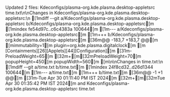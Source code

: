 Updated 2 files: Kdeconfigs/plasma-org.kde.plasma.desktop-appletsrc
time.txt\n\nChanges in Kdeconfigs/plasma-org.kde.plasma.desktop-appletsrc:\n    [1mdiff --git a/Kdeconfigs/plasma-org.kde.plasma.desktop-appletsrc b/Kdeconfigs/plasma-org.kde.plasma.desktop-appletsrc[m
    [1mindex fe54d97c..c6c4383a 100644[m
    [1m--- a/Kdeconfigs/plasma-org.kde.plasma.desktop-appletsrc[m
    [1m+++ b/Kdeconfigs/plasma-org.kde.plasma.desktop-appletsrc[m
    [36m@@ -183,7 +183,7 @@[m [mimmutability=1[m
     plugin=org.kde.plasma.digitalclock[m
     [m
     [Containments][26][Applets][44][Configuration][m
    [31m-PreloadWeight=65[m
    [32m+[m[32mPreloadWeight=70[m
     popupHeight=450[m
     popupWidth=560[m
     [m\n\nChanges in time.txt:\n    [1mdiff --git a/time.txt b/time.txt[m
    [1mindex 24f8cd32..d26d1344 100644[m
    [1m--- a/time.txt[m
    [1m+++ b/time.txt[m
    [36m@@ -1 +1 @@[m
    [31m-Tue Apr 30 01:11:40 PM IST 2024[m
    [32m+[m[32mTue Apr 30 01:35:42 PM IST 2024[m and Kdeconfigs/plasma-org.kde.plasma.desktop-appletsrc
time.txt 
